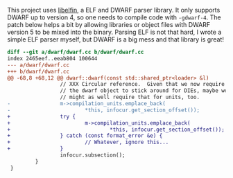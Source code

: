 
This project uses [libelfin](https://github.com/aclements/libelfin), a ELF and DWARF parser library. It only supports DWARF up to version 4, so one needs to compile code with `-gdwarf-4`. The patch below helps a bit by allowing libraries or object files with DWARF version 5 to be mixed into the binary. Parsing ELF is not that hard, I wrote a simple ELF parser myself, but DWARF is a big mess and that library is great!

```diff
diff --git a/dwarf/dwarf.cc b/dwarf/dwarf.cc
index 2465eef..eeab804 100644
--- a/dwarf/dwarf.cc
+++ b/dwarf/dwarf.cc
@@ -68,8 +68,12 @@ dwarf::dwarf(const std::shared_ptr<loader> &l)
                 // XXX Circular reference.  Given that we now require
                 // the dwarf object to stick around for DIEs, maybe we
                 // might as well require that for units, too.
-                m->compilation_units.emplace_back(
-                        *this, infocur.get_section_offset());
+                try {
+                        m->compilation_units.emplace_back(
+                                *this, infocur.get_section_offset());
+                } catch (const format_error &e) {
+                        // Whatever, ignore this...
+                }
                 infocur.subsection();
         }
 }
```

